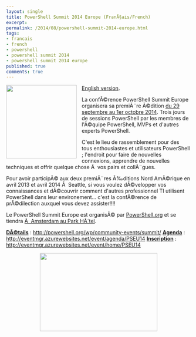 ```yaml
---
layout: single
title: PowerShell Summit 2014 Europe (FranÃ§ais/French)
excerpt: 
permalink: /2014/08/powershell-summit-2014-europe.html
tags: 
- francais
- french
- powershell
- powershell summit 2014
- powershell summit 2014 europe
published: true
comments: true
---
```


 
 <a href="http://4.bp.blogspot.com/-yknk9yVtAFw/U-ZOjihDhlI/AAAAAAABnA4/jmloYWv3EbE/s1600/2014-03-11+6-43-32+PM.jpg" imageanchor="1" style="clear: left; float: left; margin-bottom: 1em; margin-right: 1em;"><img border="0" src="http://4.bp.blogspot.com/-yknk9yVtAFw/U-ZOjihDhlI/AAAAAAABnA4/jmloYWv3EbE/s1600/2014-03-11+6-43-32+PM.jpg" height="200" width="192" /></a>
<a href="{{ base_path }}/2014/08/powershell-summit-2014-europe-english.html" target="_blank">English version</a>.

La confÃ©rence PowerShell Summit Europe organisera sa premiÃ¨re Ã©dition <u>du 29 septembre au 1er octobre 2014</u>.
Trois jours de sessions PowerShell par les membres de l'Ã©quipe PowerShell, MVPs et d'autres experts PowerShell.

C'est le lieu de rassemblement pour des tous enthousiastes et utilisateurs PowerShell ; l'endroit pour faire de nouvelles connexions, apprendre de nouvelles techniques et offrir quelque chose Ã  vos pairs et collÃ¨gues.

Pour avoir participÃ© aux deux premiÃ¨res Ã‰ditions Nord AmÃ©rique en avril 2013 et avril 2014 Ã  Seattle, si vous voulez dÃ©velopper vos connaissances et dÃ©couvrir comment d'autres professionnel TI utilisent PowerShell dans leur environement... c'est la confÃ©rence de prÃ©dilection auxquel vous devez assister!!!!



Le PowerShell Summit Europe est organisÃ© par <a href="http://powershell.org/">PowerShell.org</a> et se tiendra <u>Ã  Amsterdam au Park HÃ´tel</u>.

<b style="text-decoration: underline;">DÃ©tails</b> : <a href="http://powershell.org/wp/community-events/summit/">http://powershell.org/wp/community-events/summit/</a>
<b style="text-decoration: underline;">Agenda</b> : <a href="http://eventmgr.azurewebsites.net/event/agenda/PSEU14">http://eventmgr.azurewebsites.net/event/agenda/PSEU14</a>
<b><u>Inscription</u></b> : <a href="http://eventmgr.azurewebsites.net/event/home/PSEU14">http://eventmgr.azurewebsites.net/event/home/PSEU14</a>
<div>
</div><div class="separator" style="clear: both; text-align: center;"><a href="{{ base_path }}/images/2014/20140812_PowerShell_Summit_2014_Europe_(Fran%c3%83%c2%a7aisFrench)/KeizersgrachtReguliersgrachtAmsterdam__1887950468__-1600x1066.jpg" imageanchor="1" style="margin-left: 1em; margin-right: 1em;"><img border="0" src="{{ base_path }}/images/2014/20140812_PowerShell_Summit_2014_Europe_(Fran%c3%83%c2%a7aisFrench)/KeizersgrachtReguliersgrachtAmsterdam__1887950468__-1600x1066.jpg" height="213" width="320" /></a></div>



